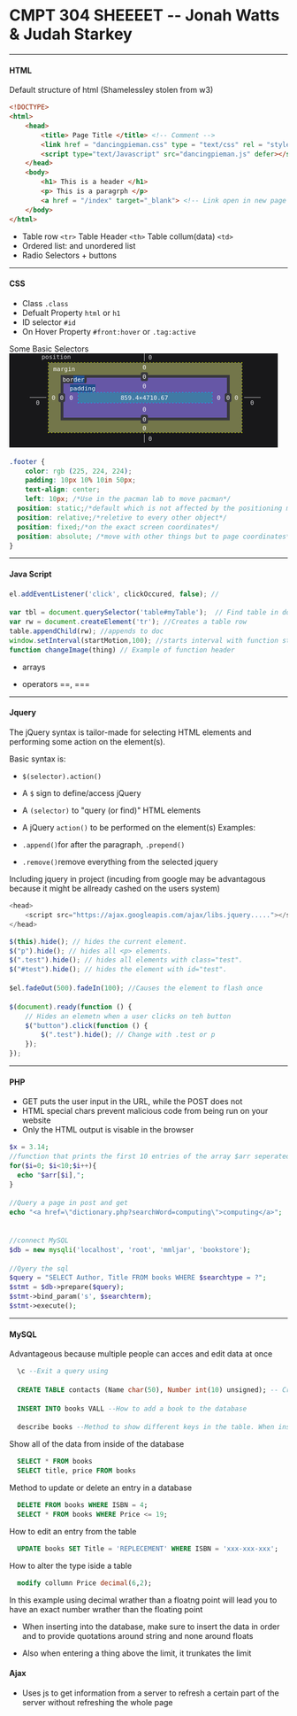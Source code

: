 # CMPT 304 SHEEEET -- Jonah Watts & Judah Starkey

---

#### HTML

Default structure of html (Shamelessley stolen from w3)

```html
<!DOCTYPE>
<html>
    <head>
        <title> Page Title </title> <!-- Comment -->
        <link href = "dancingpieman.css" type = "text/css" rel = "stylesheet"> <!--Links the css sheet-->
        <script type="text/Javascript" src="dancingpieman.js" defer></script>  <!--Preloads and links the JS-->
    </head>
    <body>
        <h1> This is a header </h1>
        <p> This is a paragrph </p>
        <a href = "/index" target="_blank"> <!-- Link open in new page -->
    </body>
</html>
```

-   Table row `<tr>` Table Header `<th>` Table collum(data) `<td>`
-   Ordered list: and unordered list
-   Radio Selectors + buttons

---

#### CSS

-   Class `.class`
-   Defualt Property `html` or `h1`
-   ID selector `#id`
-   On Hover Property `#front:hover` or `.tag:active`

Some Basic Selectors
![alt text](ss.jpg "Title")

```css
.footer {
	color: rgb (225, 224, 224);
	padding: 10px 10% 10in 50px;
	text-align: center;
	left: 10px; /*Use in the pacman lab to move pacman*/
  position: static;/*default which is not affected by the positioning modifiers*/
  position: relative;/*reletive to every other object*/
  position: fixed;/*on the exact screen coordinates*/
  position: absolute; /*move with other things but to page coordinates*/
}
```

---

#### Java Script

```js
el.addEventListener('click', clickOccured, false); //

var tbl = document.querySelector('table#myTable');  // Find table in document
var rw = document.createElement('tr'); //Creates a table row
table.appendChild(rw); //appends to doc
window.setInterval(startMotion,100); //starts interval with function startMotion and time of 100ms
function changeImage(thing) // Example of function header
```

-   arrays

-   operators ==, ===

---

#### Jquery

The jQuery syntax is tailor-made for selecting HTML elements and performing some action on the element(s).

Basic syntax is:

-   `$(selector).action()`

-   A `$` sign to define/access jQuery

-   A `(selector)` to "query (or find)" HTML elements

-   A jQuery `action()` to be performed on the element(s)
    Examples:

-   `.append()`for after the paragraph, `.prepend()`

-   `.remove()`remove everything from the selected jquery

Including jquery in project (incuding from google may be advantagous because it might be allready cashed on the users system)

```js
<head>
	<script src="https://ajax.googleapis.com/ajax/libs.jquery....."></script>
</head>
```

```js
$(this).hide(); // hides the current element.
$("p").hide(); // hides all <p> elements.
$(".test").hide(); // hides all elements with class="test".
$("#test").hide(); // hides the element with id="test".

$el.fadeOut(500).fadeIn(100); //Causes the element to flash once

$(document).ready(function () {
	// Hides an elemetn when a user clicks on teh button
	$("button").click(function () {
		$(".test").hide(); // Change with .test or p
	});
});
```

---

#### PHP

-   GET puts the user input in the URL, while the POST does not
-   HTML special chars prevent malicious code from being run on your website
-   Only the HTML output is visable in the browser

```php
$x = 3.14;
//function that prints the first 10 entries of the array $arr seperated by a comma
for($i=0; $i<10;$i++){
  echo "$arr[$i],";
}

//Query a page in post and get
echo "<a href=\"dictionary.php?searchWord=computing\">computing</a>";


//connect MySQL
$db = new mysqli('localhost', 'root', 'mmljar', 'bookstore');

//Qyery the sql
$query = "SELECT Author, Title FROM books WHERE $searchtype = ?";
$stmt = $db->prepare($query);
$stmt->bind_param('s', $searchterm);
$stmt->execute();
```

---

#### MySQL

Advantageous because multiple people can acces and edit data at once

```sql
  \c --Exit a query using

  CREATE TABLE contacts (Name char(50), Number int(10) unsigned); -- Create a database

  INSERT INTO books VALL --How to add a book to the database

  describe books --Method to show different keys in the table. When inserting duplicate data will show duplicate data in table.
```

Show all of the data from inside of the database

```sql
  SELECT * FROM books
  SELECT title, price FROM books
```

Method to update or delete an entry in a database

```sql
  DELETE FROM books WHERE ISBN = 4;
  SELECT * FROM books WHERE Price <= 19;
```

How to edit an entry from the table

```sql
  UPDATE books SET Title = 'REPLECEMENT' WHERE ISBN = 'xxx-xxx-xxx';
```

How to alter the type iside a table

```sql
  modify collumn Price decimal(6,2);
```

In this example using decimal wrather than a floatng point will lead you to have an exact number wrather than the floating point

-   When inserting into the database, make sure to insert the data in order and to provide quotations around string and none around floats

-   Also when entering a thing above the limit, it trunkates the limit

#### Ajax

-   Uses js to get information from a server to refresh a certain part of the server without refreshing the whole page
